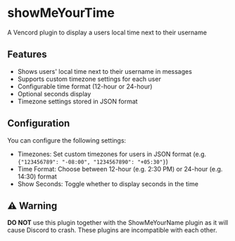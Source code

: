# showMeYourTime
A Vencord plugin to display a users local time next to their username

## Features
- Shows users' local time next to their username in messages
- Supports custom timezone settings for each user
- Configurable time format (12-hour or 24-hour)
- Optional seconds display
- Timezone settings stored in JSON format

## Configuration
You can configure the following settings:
- Timezones: Set custom timezones for users in JSON format (e.g. `{"123456789": "-08:00", "1234567890": "+05:30"}`)
- Time Format: Choose between 12-hour (e.g. 2:30 PM) or 24-hour (e.g. 14:30) format
- Show Seconds: Toggle whether to display seconds in the time

## ⚠️ Warning
**DO NOT** use this plugin together with the ShowMeYourName plugin as it will cause Discord to crash. These plugins are incompatible with each other.
